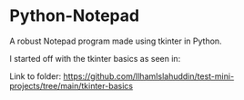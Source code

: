 # Python-Notepad
A robust Notepad program made using tkinter in Python.

I started off with the tkinter basics as seen in:
<a href="(https://github.com/IlhamIslahuddin/test-mini-projects/tree/main/tkinter-basics)"></a><p>Link to folder: https://github.com/IlhamIslahuddin/test-mini-projects/tree/main/tkinter-basics</p>
